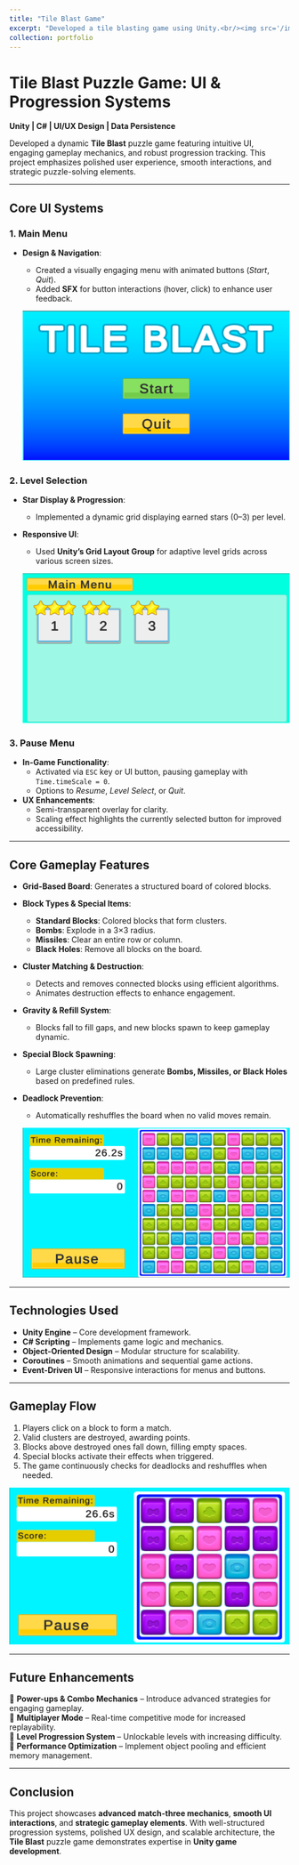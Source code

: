 ```yaml
---
title: "Tile Blast Game"
excerpt: "Developed a tile blasting game using Unity.<br/><img src='/images/Tile_Blast_1.png'>"
collection: portfolio
---
```


# **Tile Blast Puzzle Game: UI & Progression Systems**  
**Unity | C# | UI/UX Design | Data Persistence**  

Developed a dynamic **Tile Blast** puzzle game featuring intuitive UI, engaging gameplay mechanics, and robust progression tracking. This project emphasizes polished user experience, smooth interactions, and strategic puzzle-solving elements.

---

## **Core UI Systems**  

### **1. Main Menu**  
- **Design & Navigation**:  
  - Created a visually engaging menu with animated buttons (*Start*, *Quit*).  
  - Added **SFX** for button interactions (hover, click) to enhance user feedback.  

  ![Tile Blast Game Screenshot](/images/Tile_Blast_MainMenu.png)

### **2. Level Selection**    
- **Star Display & Progression**:  
  - Implemented a dynamic grid displaying earned stars (0–3) per level.  
- **Responsive UI**:  
  - Used **Unity’s Grid Layout Group** for adaptive level grids across various screen sizes.  

  ![Tile Blast Game Screenshot](/images/Tile_Blast_LevelSelection.png) 

### **3. Pause Menu**  
- **In-Game Functionality**:  
  - Activated via `ESC` key or UI button, pausing gameplay with `Time.timeScale = 0`.  
  - Options to *Resume*, *Level Select*, or *Quit*.  
- **UX Enhancements**:  
  - Semi-transparent overlay for clarity.  
  - Scaling effect highlights the currently selected button for improved accessibility.  

---

## **Core Gameplay Features**
- **Grid-Based Board**: Generates a structured board of colored blocks.  
- **Block Types & Special Items**:  
  - **Standard Blocks**: Colored blocks that form clusters.  
  - **Bombs**: Explode in a 3×3 radius.  
  - **Missiles**: Clear an entire row or column.  
  - **Black Holes**: Remove all blocks on the board.  
- **Cluster Matching & Destruction**:  
  - Detects and removes connected blocks using efficient algorithms.  
  - Animates destruction effects to enhance engagement.  
- **Gravity & Refill System**:  
  - Blocks fall to fill gaps, and new blocks spawn to keep gameplay dynamic.  
- **Special Block Spawning**:  
  - Large cluster eliminations generate **Bombs, Missiles, or Black Holes** based on predefined rules.  
- **Deadlock Prevention**:  
  - Automatically reshuffles the board when no valid moves remain.  

  ![Tile Blast Game Screenshot](/images/Tile_Blast_1.png)

---

## **Technologies Used**
- **Unity Engine** – Core development framework.  
- **C# Scripting** – Implements game logic and mechanics.  
- **Object-Oriented Design** – Modular structure for scalability.  
- **Coroutines** – Smooth animations and sequential game actions.  
- **Event-Driven UI** – Responsive interactions for menus and buttons.  

---

## **Gameplay Flow**
1. Players click on a block to form a match.  
2. Valid clusters are destroyed, awarding points.  
3. Blocks above destroyed ones fall down, filling empty spaces.  
4. Special blocks activate their effects when triggered.  
5. The game continuously checks for deadlocks and reshuffles when needed.  

![Tile Blast Game Screenshot](/images/Tile_Blast_2.png)

---

## **Future Enhancements**
🔹 **Power-ups & Combo Mechanics** – Introduce advanced strategies for engaging gameplay.  
🔹 **Multiplayer Mode** – Real-time competitive mode for increased replayability.  
🔹 **Level Progression System** – Unlockable levels with increasing difficulty.  
🔹 **Performance Optimization** – Implement object pooling and efficient memory management.  

---

## **Conclusion**
This project showcases **advanced match-three mechanics**, **smooth UI interactions**, and **strategic gameplay elements**. With well-structured progression systems, polished UX design, and scalable architecture, the **Tile Blast** puzzle game demonstrates expertise in **Unity game development**.  





